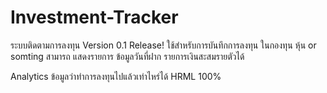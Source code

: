 # Investment-Tracker
ระบบติดตามการลงทุน Version 0.1 Release!
ใช้สำหรับการบันทึกการลงทุน ในกองทุน หุ้น or somting
สามารถ แสดงรายการ ข้อมูลวันที่ฝาก รายการเงินสะสมรายตัวได้ 

Analytics ข้อมูลว่าทำการลงทุนไปแล้วเท่าไหร่ได้
HRML 100%
